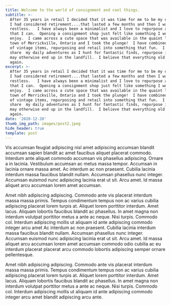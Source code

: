 ```yaml
---
title: Welcome to the world of consignment and cool things.
subtitle: >-
  After 35 years in retail I decided that it was time for me to be my own boss. 
  I had considered retirement....that lasted a few months and then I was just
  restless.   I have always been a minimalist and I love to repurpose anything
  that I can.  Opening a consignment shop just felt like something I would
  enjoy.  I came across a cute space that was available in the quaint little
  town of Merrickville, Ontario and I took the plunge!  I have combined my love
  of vintage items, repurposing and retail into something that fun.  I hope to
  share  my daily adventures as I hunt for fantastic finds, repurpose items that
  may otherwise end up in the landfill.  I believe that everything old is new
  again.
excerpt: >-
  After 35 years in retail I decided that it was time for me to be my own boss. 
  I had considered retirement....that lasted a few months and then I was just
  restless.   I have always been a minimalist and I love to repurpose anything
  that I can.  Opening a consignment shop just felt like something I would
  enjoy.  I came across a cute space that was available in the quaint little
  town of Merrickville, Ontario and I took the plunge!  I have combined my love
  of vintage items, repurposing and retail into something that fun.  I hope to
  share  my daily adventures as I hunt for fantastic finds, repurpose items that
  may otherwise end up in the landfill.  I believe that everything old is new
  again.
date: '2020-12-20'
thumb_img_path: images/post2.jpeg
hide_header: true
template: post
---
```


Vis accumsan feugiat adipiscing nisl amet adipiscing accumsan blandit accumsan sapien blandit ac amet faucibus aliquet placerat commodo. Interdum ante aliquet commodo accumsan vis phasellus adipiscing. Ornare a in lacinia. Vestibulum accumsan ac metus massa tempor. Accumsan in lacinia ornare massa amet. Ac interdum ac non praesent. Cubilia lacinia interdum massa faucibus blandit nullam. Accumsan phasellus nunc integer. Accumsan euismod nunc adipiscing lacinia erat ut sit. Arcu amet. Id massa aliquet arcu accumsan lorem amet accumsan.

Amet nibh adipiscing adipiscing. Commodo ante vis placerat interdum massa massa primis. Tempus condimentum tempus non ac varius cubilia adipiscing placerat lorem turpis at. Aliquet lorem porttitor interdum. Amet lacus. Aliquam lobortis faucibus blandit ac phasellus. In amet magna non interdum volutpat porttitor metus a ante ac neque. Nisi turpis. Commodo col. Interdum adipiscing mollis ut aliquam id ante adipiscing commodo integer arcu amet Ac interdum ac non praesent. Cubilia lacinia interdum massa faucibus blandit nullam. Accumsan phasellus nunc integer. Accumsan euismod nunc adipiscing lacinia erat ut sit. Arcu amet. Id massa aliquet arcu accumsan lorem amet accumsan commodo odio cubilia ac eu interdum placerat placerat arcu commodo lobortis adipiscing semper ornare pellentesque.

Amet nibh adipiscing adipiscing. Commodo ante vis placerat interdum massa massa primis. Tempus condimentum tempus non ac varius cubilia adipiscing placerat lorem turpis at. Aliquet lorem porttitor interdum. Amet lacus. Aliquam lobortis faucibus blandit ac phasellus. In amet magna non interdum volutpat porttitor metus a ante ac neque. Nisi turpis. Commodo col. Interdum adipiscing mollis ut aliquam id ante adipiscing commodo integer arcu amet blandit adipiscing arcu ante.
